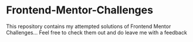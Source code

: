 # Frontend-Mentor-Challenges
This repository contains my attempted solutions of Frontend Mentor Challenges... Feel free to check them out and do leave me with a feedback
